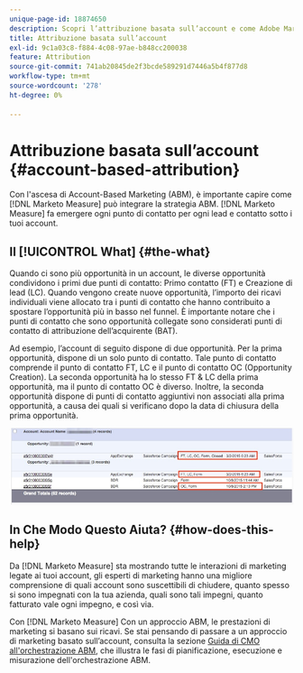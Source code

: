 ```yaml
---
unique-page-id: 18874650
description: Scopri l’attribuzione basata sull’account e come Adobe Marketo Measure integra la tua strategia Account-Based Marketing (ABM).
title: Attribuzione basata sull’account
exl-id: 9c1a03c8-f884-4c08-97ae-b848cc200038
feature: Attribution
source-git-commit: 741ab20845de2f3bcde589291d7446a5b4f877d8
workflow-type: tm+mt
source-wordcount: '278'
ht-degree: 0%

---
```


# Attribuzione basata sull’account {#account-based-attribution}

Con l&#39;ascesa di Account-Based Marketing (ABM), è importante capire come [!DNL Marketo Measure] può integrare la strategia ABM. [!DNL Marketo Measure] fa emergere ogni punto di contatto per ogni lead e contatto sotto i tuoi account.

## Il [!UICONTROL What] {#the-what}

Quando ci sono più opportunità in un account, le diverse opportunità condividono i primi due punti di contatto: Primo contatto (FT) e Creazione di lead (LC). Quando vengono create nuove opportunità, l’importo dei ricavi individuali viene allocato tra i punti di contatto che hanno contribuito a spostare l’opportunità più in basso nel funnel. È importante notare che i punti di contatto che sono opportunità collegate sono considerati punti di contatto di attribuzione dell’acquirente (BAT).

Ad esempio, l’account di seguito dispone di due opportunità. Per la prima opportunità, dispone di un solo punto di contatto. Tale punto di contatto comprende il punto di contatto FT, LC e il punto di contatto OC (Opportunity Creation). La seconda opportunità ha lo stesso FT &amp; LC della prima opportunità, ma il punto di contatto OC è diverso. Inoltre, la seconda opportunità dispone di punti di contatto aggiuntivi non associati alla prima opportunità, a causa dei quali si verificano dopo la data di chiusura della prima opportunità.

![](assets/1.jpg)

## In Che Modo Questo Aiuta? {#how-does-this-help}

Da [!DNL Marketo Measure] sta mostrando tutte le interazioni di marketing legate ai tuoi account, gli esperti di marketing hanno una migliore comprensione di quali account sono suscettibili di chiudere, quanto spesso si sono impegnati con la tua azienda, quali sono tali impegni, quanto fatturato vale ogni impegno, e così via.

Con [!DNL Marketo Measure] Con un approccio ABM, le prestazioni di marketing si basano sui ricavi. Se stai pensando di passare a un approccio di marketing basato sull’account, consulta la sezione [Guida di CMO all&#39;orchestrazione ABM](https://engage.marketo.com/rs/460-TDH-945/images/BZ-CMOs-Guide-To-ABM-Orchestration-By-Bizible.pdf), che illustra le fasi di pianificazione, esecuzione e misurazione dell&#39;orchestrazione ABM.
